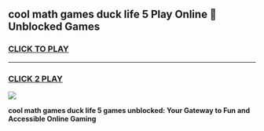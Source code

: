 
## cool math games duck life 5 Play Online 👋 Unblocked Games
<h3>
<a href="https://news.freeplayer.one?title=cool_math_games_duck_life_5&ref=17CMG">CLICK TO PLAY</a></h3>
<hr>

<h3>
<a href="https://news.freeplayer.one?title=cool_math_games_duck_life_5&ref=17CMG">CLICK 2 PLAY</a>
  
</h3>

<a href="https://news.freeplayer.one?title=cool_math_games_duck_life_5&ref=17CMG/"><img src="https://clearcache.store/games.png"></a>


**cool math games duck life 5 games unblocked: Your Gateway to Fun and Accessible Online Gaming**
